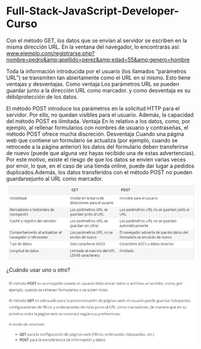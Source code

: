 ﻿# Full-Stack-JavaScript-Developer-Curso
Con el método GET, los datos que se envían al servidor se escriben en la misma dirección URL. En la ventana del navegador, lo encontrarás así:
www.ejemplo.com/registrarse.php?nombre=pedro&amp;apellido=perez&amp;edad=55&amp;genero=hombre

Toda la información introducida por el usuario (los llamados “parámetros URL”) se transmiten tan abiertamente como el URL en sí mismo. Esto tiene ventajas y desventajas.
Como ventaja Los parámetros URL se pueden guardar junto a la dirección URL como marcador. y como desventaja es su débilprotección de los datos. 

El método POST introduce los parámetros en la solicitud HTTP para el servidor. Por ello, no quedan visibles para el usuario. Además, la capacidad del método POST es ilimitada.
Ventaja
En lo relativo a los datos, como, por ejemplo, al rellenar formularios con nombres de usuario y contraseñas, el método POST ofrece mucha discreción.
Desventaja
Cuando una página web que contiene un formulario se actualiza (por ejemplo, cuando se retrocede a la página anterior) los datos del formulario deben transferirse de nuevo (puede que alguna vez hayas recibido una de estas advertencias). Por este motivo, existe el riesgo de que los datos se envíen varias veces por error, lo que, en el caso de una tienda online, puede dar lugar a pedidos duplicados.Además, los datos transferidos con el método POST no pueden guardarsejunto al URL como marcador.
![img](GETYPOST.PNG)

¿Cuándo usar uno u otro?

![img](GETYPOST1.PNG)
